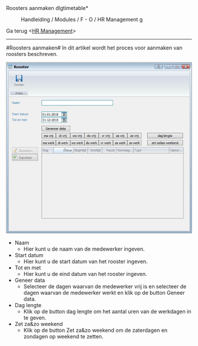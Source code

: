 <properties>
	<page>
		<title>Roosters aanmaken</title>
		<description>Roosters aanmaken</description>
		<context>dlgtimetable*</context>
	</page>
	<menu>
		<position>Handleiding / Modules / F - O / HR Management</position>
		<title>Roosters aanmaken</title>
		<sort>g</sort>
	</menu>
</properties>

Ga terug <[HR Management](http://hybridsaas.support/pages/handleiding/modules/F-O/hr-management/introductie)>

----------

#Roosters aanmaken#
In dit artikel wordt het proces voor aanmaken van roosters beschreven.

![](images/rooster.JPG)

- Naam
	- Hier kunt u de naam van de medewerker ingeven.
- Start datum
	- Hier kunt u de start datum van het rooster ingeven.
- Tot en met
	- Hier kunt u de eind datum van het rooster ingeven.
- Geneer data 
	- Selecteer de dagen waarvan de medewerker vrij is en selecteer de dagen waarvan de medewerker werkt en klik op de button Geneer data.
- Dag lengte
	- Klik op de button dag lengte om het aantal uren van de werkdagen in te geven.
- Zet za&zo weekend
	- Klik op de button Zet za&zo weekend om de zaterdagen en zondagen op weekend te zetten.